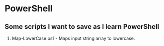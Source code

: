 # PowerShell

## Some scripts I want to save as I learn PowerShell

1. Map-LowerCase.ps1 - Maps input string array to lowercase.